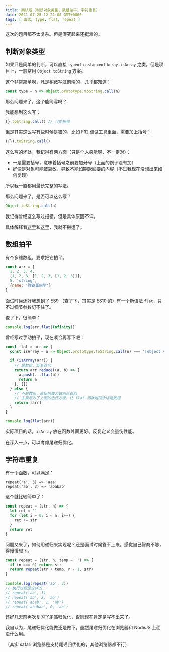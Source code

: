 ```yaml
---
title: 面试题（判断对象类型、数组拍平、字符重复）
date: 2021-07-25 12:22:00 GMT+0800
tags: [ 面试, type, flat, repeat ]
---
```


这次的题目都不太复杂。但是深究起来还挺难的。

<!-- truncate -->

## 判断对象类型

如果只是简单的判断，可以直接 `typeof` `instanceof` `Array.isArray` 之类。但是项目上，一般常用 `Object toString` 方案。

这个非常简单啊，凡是稍微写过前端的，几乎都知道：

```js
const type = n => Object.prototype.toString.call(n)
```

那么问题来了，这个能简写吗？

我能想到这么写：

```js
{}.toString.call() // 可能报错
```

但是其实这么写有些时候是错的，比如 F12 调试工具里面，需要加上括号：

```js
({}).toString.call()
```

这么写的坏处，我记得有两方面（只是个人感觉啊，不一定对）：

* 一是需要括号，意味着括号之前要加分号（上面的例子没有加）
* 好像是对象可能被篡改，导致不能如期返回要的内容（不过我现在没想出来如何复现）

所以我一直都用最长完整的写法。

那么问题来了，是否可以这么写？

```js
Object.toString.call(n)
```

我记得曾经这么写过报错，但是具体原因不详。

具体解释看[这里](https://segmentfault.com/a/1190000039034404)和[这里](https://juejin.cn/post/6844903604990509063)，我就不搬运了。

## 数组拍平

有个多维数组，要求把它拍平。

```js
const arr = [
  1, 2, 3, 4,
  [1, 2, 3, [1, 2, 3, [1, 2, 3]]],
  5, 'string',
  {name: '弹铁蛋同学'}
]
```

面试时候还好我想到了 ES9 （查了下，其实是 ES10 的）有一个新语法 `flat`，只不过细节参数记不住了。

查了下，很简单：

```js
console.log(arr.flat(Infinity))
```

曾经写过手动拍平，现在凑合再写下吧：

```js
const flat = arr => {
  const isArray = n => Object.prototype.toString.call(n) === '[object Array]'

  if (isArray(arr)) {
    // 是数组，反复迭代
    return arr.reduce((a, b) => {
      a.push(...flat(b))
      return a
    }, [])
  } else {
    // 不是数组，直接包裹为数组后返回
    // 主要是为了上面的迭代方便，让 flat 函数返回永远是数组
    return [arr]
  }
}

console.log(flat(arr))
```

实际项目的话，`isArray` 放在函数外面更好。反复定义变量伤性能。

在深入一点，可以考虑尾递归优化。

## 字符串重复

有一个函数，可以满足：

```
repeat('a', 3) => 'aaa'
repeat('ab', 3) => 'ababab'
```

这个就比较简单了：

```js
const repeat = (str, n) => {
  let ret = ''
  for (let i = 0; i < n; i++) {
    ret += str
  }
  return ret
}
```

问题又来了，如何用递归来实现呢？还是面试时候答不上来，感觉自己智商不够，得慢慢想下。

```js
const repeat = (str, n, temp = '') => {
  if (n === 0) return str
  return repeat(str + temp, n - 1, str)
}

console.log(repeat('ab', 3))
// 执行过程是这样的
// repeat('ab', 3)
// repeat('ab', 2, 'ab')
// repeat('abab', 1, 'ab')
// repeat('ababab', 0, 'ab')
```

还好几天前再次复习了尾递归优化，否则现在肯定是写不出来了。

我自认为，尾递归优化能做还是做下。虽然尾递归优化在浏览器和 NodeJS 上面没什么用。

（其实 safari 浏览器是支持尾递归优化的，其他浏览器都不行）
